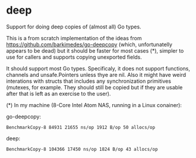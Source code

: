 # deep
Support for doing deep copies of (almost all) Go types.

This is a from scratch implementation of the ideas from https://github.com/barkimedes/go-deepcopy (which, unfortunatelly appears to be dead) but it should be faster for most cases (*), simpler to use for callers and supports copying unexported fields.

It should support most Go types. Specificaly, it does not support functions, channels and unsafe.Pointers unless thye are nil. Also it might have weird interations with structs that includes any synchronization primitives (mutexes, for example. They should still be copied but if they are usable after that is left as an exercise to the user).

(*) In my machine (8-Core Intel Atom NAS, running in a Linux conainer):

go-deepcopy:

`BenchmarkCopy-8 84931 21655 ns/op 1912 B/op 50 allocs/op`

deep:

`BenchmarkCopy-8 104366 17450 ns/op 1824 B/op 43 allocs/op`

